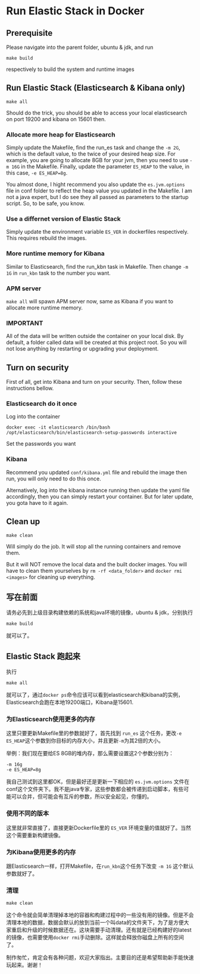 # Run Elastic Stack in Docker

## Prerequisite
Please navigate into the parent folder, ubuntu & jdk, and run

```
make build
```

respectively to build the system and runtime images

## Run Elastic Stack (Elasticsearch & Kibana only)

```
make all
```

Should do the trick, you should be able to access your local elasticsearch on port 19200 and kibana on 15601 then.

### Allocate more heap for Elasticsearch

Simply update the Makefile, find the run_es task and change the `-m 2G`, which is the default value, to the twice of your desired heap size. For example, you are going to allocate 8GB for your jvm, then you need to use `-m 16G` in the Makefile. Finally, update the parameter `ES_HEAP` to the value, in this case, `-e ES_HEAP=8g`.

You almost done, I hight recommend you also update the `es.jvm.options` file in conf folder to reflect the heap value you updated in the Makefile. I am not a java expert, but I do see they all passed as parameters to the startup script. So, to be safe, you know.

### Use a differnet version of Elastic Stack

Simply update the environment variable `ES_VER` in dockerfiles respectively. This requires rebuild the images.

### More runtime memory for Kibana

Similar to Elasticsearch, find the run_kbn task in Makefile. Then change `-m 1G` in `run_kbn` task to the number you want.

### APM server 
`make all` will spawn APM server now, same as Kibana if you want to allocate more runtime memory.

### IMPORTANT

All of the data will be written outside the container on your local disk. By default, a folder called data will be created at this project root. So you will not lose anything by restarting or upgrading your deployment.

## Turn on security
First of all, get into Kibana and turn on your security. Then, follow these instructions bellow.

### Elasticsearch do it once
Log into the container
```
docker exec -it elasticsearch /bin/bash
/opt/elasticsearch/bin/elasticsearch-setup-passwords interactive
```
Set the passwords you want

### Kibana
Recommend you updated `conf/kibana.yml` file and rebuild the image then run, you will only need to do this once.

Alternatively, log into the kibana instance running then update the yaml file accordingly, then you can simply restart your container. But for later update, you gota have to it again.

## Clean up

```
make clean
```

Will simply do the job. It will stop all the running containers and remove them. 

But it will NOT remove the local data and the built docker images. You will have to clean them yourselves by `rm -rf <data_folder>` and `docker rmi <images>` for cleaning up everything.

## 写在前面
请务必先到上级目录构建依赖的系统和java环境的镜像，ubuntu & jdk，分别执行

```
make build
```

就可以了。

## Elastic Stack 跑起来

执行

```
make all
```

就可以了，通过`docker ps`命令应该可以看到elasticsearch和kibana的实例，Elasticsearch会跑在本地19200端口，Kibana是15601.

### 为Elasticsearch使用更多的内存

这里只要更新Makefile里的参数就好了，首先找到 `run_es` 这个任务，更改`-e ES_HEAP`这个参数到你目标的内存大小，并且更新`-m`为其2倍的大小。

举例：我们现在要给ES 8GB的堆内存，那么需要设置这2个参数分别为：

```
-m 16g
-e ES_HEAP=8g
```

我自己测试到这里都OK，但是最好还是更新一下相应的 `es.jvm.options` 文件在conf这个文件夹下。我不是java专家，这些参数都会被传递到启动脚本，有些可能可以合并，但可能会有互斥的参数，所以安全起见，你懂的。

### 使用不同的版本

这里就非常直接了，直接更新Dockerfile里的 `ES_VER` 环境变量的值就好了。当然这个需要重新构建镜像。

### 为Kibana使用更多的内存

跟Elasticsearch一样，打开Makefile，在`run_kbn`这个任务下改变 `-m 1G` 这个默认参数就好了。

### 清理

```
make clean
```

这个命令就会简单清理掉本地的容器和构建过程中的一些没有用的镜像。但是不会清理本地的数据，数据会默认的放到当前一个叫data的文件夹下，为了是方便大家重启和升级的时候数据还在。这块需要手动清理。还有就是已经构建好的latest的镜像，也需要使用`docker rmi`手动删除。这样就会释放你磁盘上所有的空间了。

制作匆忙，肯定会有各种问题，欢迎大家指出。主要目的还是希望帮助新手能快速玩起来。谢谢！

